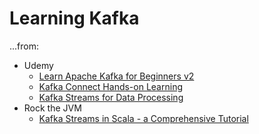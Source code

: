 # Learning Kafka

...from:
* Udemy
  * [Learn Apache Kafka for Beginners v2](https://www.udemy.com/course/apache-kafka/)
  * [Kafka Connect Hands-on Learning](https://www.udemy.com/course/kafka-connect)
  * [Kafka Streams for Data Processing](https://www.udemy.com/course/kafka-streams)
* Rock the JVM
  * [Kafka Streams in Scala - a Comprehensive Tutorial](https://www.youtube.com/watch?v=MYTFPTtOoLs)

